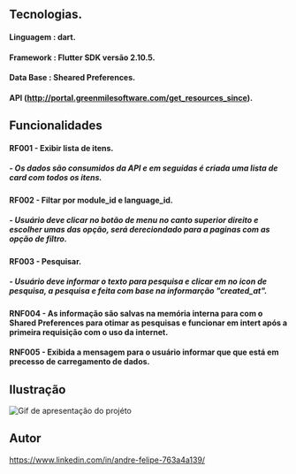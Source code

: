 


## Tecnologias.
#### Linguagem : dart.
#### Framework : Flutter SDK versão 2.10.5.
#### Data Base : Sheared Preferences.
#### API (http://portal.greenmilesoftware.com/get_resources_since).

## Funcionalidades

#### RF001 - Exibir lista de itens.
##### -  Os dados são consumidos da API e em seguidas é criada uma lista de card com todos os itens.

#### RF002 - Filtar por module_id e language_id.
##### - Usuário deve clicar no botão de menu no canto superior direito e escolher umas das opção, será dereciondado para a paginas com as opção de filtro.

#### RF003 - Pesquisar.
##### - Usuário deve informar o texto para pesquisa e clicar em no icon de pesquisa, a pesquisa e feita com base na informarção "created_at".

#### RNF004 - As informação são salvas na memória interna para com o Shared Preferences para otimar as pesquisas e funcionar em intert após a primeira requisição com o uso da internet.

#### RNF005 - Exibida a mensagem para o usuário informar que que está em precesso de carregamento de dados.



## Ilustração

![Gif de apresentação do projéto](https://github.com/AndreFSRamos/GifCards/blob/main/gif_desafio.gif)

## Autor

https://www.linkedin.com/in/andre-felipe-763a4a139/
